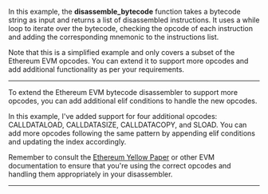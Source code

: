 In this example, the **disassemble_bytecode** function takes a bytecode string as input and returns a list of disassembled instructions. It uses a while loop to iterate over the bytecode, checking the opcode of each instruction and adding the corresponding mnemonic to the instructions list.

Note that this is a simplified example and only covers a subset of the Ethereum EVM opcodes. You can extend it to support more opcodes and add additional functionality as per your requirements.

---------------------

To extend the Ethereum EVM bytecode disassembler to support more opcodes, you can add additional elif conditions to handle the new opcodes.

In this example, I've added support for four additional opcodes: CALLDATALOAD, CALLDATASIZE, CALLDATACOPY, and SLOAD. You can add more opcodes following the same pattern by appending elif conditions and updating the index accordingly.

Remember to consult the <a href="https://github.com/ethereum/yellowpaper" rel="nofollow">Ethereum Yellow Paper</a> or other EVM documentation to ensure that you're using the correct opcodes and handling them appropriately in your disassembler.

-----------


